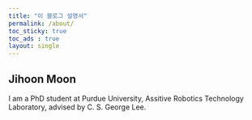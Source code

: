 ```yaml
---
title: "이 블로그 설명서"
permalink: /about/
toc_sticky: true
toc_ads : true
layout: single
---
```


## Jihoon Moon

I am a PhD student at Purdue University, Assitive Robotics Technology Laboratory, advised by C. S. George Lee. 
